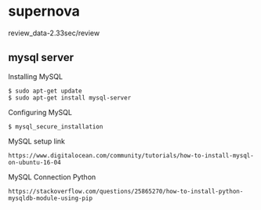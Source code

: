 # supernova

review_data-2.33sec/review


## mysql server
Installing MySQL
```
$ sudo apt-get update
$ sudo apt-get install mysql-server
```
Configuring MySQL
```
$ mysql_secure_installation
```
MySQL setup link
```
https://www.digitalocean.com/community/tutorials/how-to-install-mysql-on-ubuntu-16-04
```
MySQL Connection Python
```
https://stackoverflow.com/questions/25865270/how-to-install-python-mysqldb-module-using-pip
```
